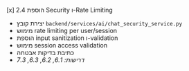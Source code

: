  [x] 2.4 הוספת Security ו-Rate Limiting
  - יצירת קובץ `backend/services/ai/chat_security_service.py`
  - מימוש rate limiting per user/session
  - הוספת input sanitization ו-validation
  - מימוש session access validation
  - כתיבת בדיקות אבטחה
  - _דרישות: 6.1, 6.2, 6.3, 7.3_